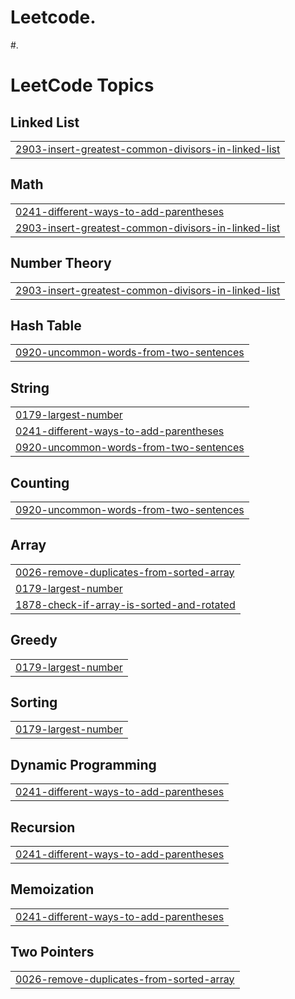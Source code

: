 # Leetcode.
#.

<!---LeetCode Topics Start-->
# LeetCode Topics
## Linked List
|  |
| ------- |
| [2903-insert-greatest-common-divisors-in-linked-list](https://github.com/ravikr126/Leetcode/tree/master/2903-insert-greatest-common-divisors-in-linked-list) |
## Math
|  |
| ------- |
| [0241-different-ways-to-add-parentheses](https://github.com/ravikr126/Leetcode/tree/master/0241-different-ways-to-add-parentheses) |
| [2903-insert-greatest-common-divisors-in-linked-list](https://github.com/ravikr126/Leetcode/tree/master/2903-insert-greatest-common-divisors-in-linked-list) |
## Number Theory
|  |
| ------- |
| [2903-insert-greatest-common-divisors-in-linked-list](https://github.com/ravikr126/Leetcode/tree/master/2903-insert-greatest-common-divisors-in-linked-list) |
## Hash Table
|  |
| ------- |
| [0920-uncommon-words-from-two-sentences](https://github.com/ravikr126/Leetcode/tree/master/0920-uncommon-words-from-two-sentences) |
## String
|  |
| ------- |
| [0179-largest-number](https://github.com/ravikr126/Leetcode/tree/master/0179-largest-number) |
| [0241-different-ways-to-add-parentheses](https://github.com/ravikr126/Leetcode/tree/master/0241-different-ways-to-add-parentheses) |
| [0920-uncommon-words-from-two-sentences](https://github.com/ravikr126/Leetcode/tree/master/0920-uncommon-words-from-two-sentences) |
## Counting
|  |
| ------- |
| [0920-uncommon-words-from-two-sentences](https://github.com/ravikr126/Leetcode/tree/master/0920-uncommon-words-from-two-sentences) |
## Array
|  |
| ------- |
| [0026-remove-duplicates-from-sorted-array](https://github.com/ravikr126/Leetcode/tree/master/0026-remove-duplicates-from-sorted-array) |
| [0179-largest-number](https://github.com/ravikr126/Leetcode/tree/master/0179-largest-number) |
| [1878-check-if-array-is-sorted-and-rotated](https://github.com/ravikr126/Leetcode/tree/master/1878-check-if-array-is-sorted-and-rotated) |
## Greedy
|  |
| ------- |
| [0179-largest-number](https://github.com/ravikr126/Leetcode/tree/master/0179-largest-number) |
## Sorting
|  |
| ------- |
| [0179-largest-number](https://github.com/ravikr126/Leetcode/tree/master/0179-largest-number) |
## Dynamic Programming
|  |
| ------- |
| [0241-different-ways-to-add-parentheses](https://github.com/ravikr126/Leetcode/tree/master/0241-different-ways-to-add-parentheses) |
## Recursion
|  |
| ------- |
| [0241-different-ways-to-add-parentheses](https://github.com/ravikr126/Leetcode/tree/master/0241-different-ways-to-add-parentheses) |
## Memoization
|  |
| ------- |
| [0241-different-ways-to-add-parentheses](https://github.com/ravikr126/Leetcode/tree/master/0241-different-ways-to-add-parentheses) |
## Two Pointers
|  |
| ------- |
| [0026-remove-duplicates-from-sorted-array](https://github.com/ravikr126/Leetcode/tree/master/0026-remove-duplicates-from-sorted-array) |
<!---LeetCode Topics End-->
